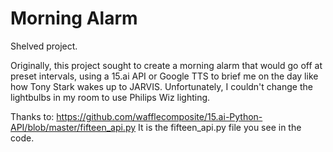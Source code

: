 # Morning Alarm

Shelved project.

Originally, this project sought to create a morning alarm that would go off at preset intervals, using a 15.ai API or Google TTS to brief me on the day like how Tony Stark wakes up to JARVIS.
Unfortunately, I couldn't change the lightbulbs in my room to use Philips Wiz lighting.

Thanks to: https://github.com/wafflecomposite/15.ai-Python-API/blob/master/fifteen_api.py
It is the fifteen_api.py file you see in the code.
